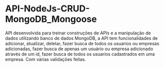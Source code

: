 # API-NodeJs-CRUD-MongoDB_Mongoose

API desenvolvida para treinar construções de APIs e a manipulação de dados utilizando banco de dados MongoDB, a API tem funcionalidades de adicionar, atualizar, deletar, fazer busca de todos os usuarios ou empresas adicionadas, fazer busca de apenas um usuário ou empresa adicionado através de um id, fazer busca de todos os usuarios cadastrados em uma empresa. Com várias validações feitas. 
